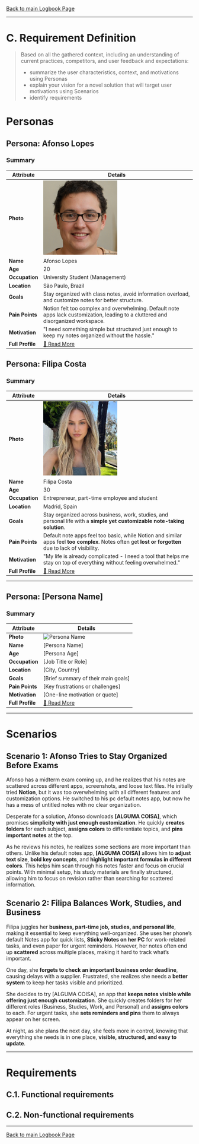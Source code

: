[Back to main Logbook Page](../hci_logbook.md)

---
# C. Requirement Definition
>	Based on all the gathered context, including an understanding of current practices, competitors, and user feedback and expectations: 
>	- summarize the user characteristics, context, and motivations using Personas
>	- explain your vision for a novel solution that will target user motivations using Scenarios
>	- identify requirements

# Personas

## Persona: Afonso Lopes  
### Summary 
| Attribute        | Details                                       |
| ---------------- | --------------------------------------------- |
| **Photo**        | <img src="personas/afonso_lopes.jpg" alt="afonso_lopes" width="200"/>  |
| **Name**         | Afonso Lopes                                |
| **Age**          | 20                                 |
| **Occupation**   | University Student (Management)                           |
| **Location**     | São Paulo, Brazil                               |
| **Goals**        | Stay organized with class notes, avoid information overload, and customize notes for better structure.|
| **Pain Points**  | Notion felt too complex and overwhelming. Default note apps lack customization, leading to a cluttered and disorganized workspace.|
| **Motivation**   | "I need something simple but structured just enough to keep my notes organized without the hassle."|
| **Full Profile** | [📄 Read More](personas/afonso_lopes.md) |

## Persona: Filipa Costa  
### Summary 
| Attribute        | Details                                       |
| ---------------- | --------------------------------------------- |
| **Photo**        | <img src="personas/filipa_costa.jpeg" alt="filipa_costa" width="200"/>  |
| **Name**         | Filipa Costa                                |
| **Age**          | 30                                 |
| **Occupation**   | Entrepreneur, part-time employee and student                         |
| **Location**     | Madrid, Spain                               |
| **Goals**        | Stay organized across business, work, studies, and personal life with a **simple yet customizable note-taking solution**. |
| **Pain Points**  | Default note apps feel too basic, while Notion and similar apps feel **too complex**. Notes often get **lost or forgotten** due to lack of visibility. |
| **Motivation** | "My life is already complicated - I need a tool that helps me stay on top of everything without feeling overwhelmed." |
| **Full Profile** | [📄 Read More](personas/filipa_costa.md) |

---
## Persona: [Persona Name] 
### Summary 
| Attribute        | Details                                       |
| ---------------- | --------------------------------------------- |
| **Photo**        | ![Persona Name](path/to/photo.jpg)            |
| **Name**         | [Persona Name]                                |
| **Age**          | [Persona Age]                                 |
| **Occupation**   | [Job Title or Role]                           |
| **Location**     | [City, Country]                               |
| **Goals**        | [Brief summary of their main goals]           |
| **Pain Points**  | [Key frustrations or challenges]              |
| **Motivation**   | [One-line motivation or quote]                |
| **Full Profile** | [📄 Read More](personas/persona2_template.md) |

---





# Scenarios


## Scenario 1: Afonso Tries to Stay Organized Before Exams

Afonso has a midterm exam coming up, and he realizes that his notes are scattered across different apps, screenshots, and loose text files. He initially tried **Notion**, but it was too overwhelming with all different features and customization options. He switched to his pc default notes app, but now he has a mess of untitled notes with no clear organization.

Desperate for a solution, Afonso downloads **[ALGUMA COISA]**, which promises **simplicity with just enough customization**. He quickly **creates folders** for each subject, **assigns colors** to differentiate topics, and **pins important notes** at the top.

As he reviews his notes, he realizes some sections are more important than others. Unlike his default notes app, **[ALGUMA COISA]** allows him to **adjust text size**, **bold key concepts**, and **highlight important formulas in different colors**. This helps him scan through his notes faster and focus on crucial points. With minimal setup, his study materials are finally structured, allowing him to focus on revision rather than searching for scattered information.

## Scenario 2: Filipa Balances Work, Studies, and Business

Filipa juggles her **business, part-time job, studies, and personal life**, making it essential to keep everything well-organized. She uses her phone’s default Notes app for quick lists, **Sticky Notes on her PC** for work-related tasks, and even paper for urgent reminders. However, her notes often end up **scattered** across multiple places, making it hard to track what’s important.

One day, she **forgets to check an important business order deadline**, causing delays with a supplier. Frustrated, she realizes she needs a **better system** to keep her tasks visible and prioritized.

She decides to try [ALGUMA COISA], an app that **keeps notes visible while offering just enough customization**. She quickly creates folders for her different roles (Business, Studies, Work, and Personal) and **assigns colors** to each. For urgent tasks, she **sets reminders and pins** them to always appear on her screen.

At night, as she plans the next day, she feels more in control, knowing that everything she needs is in one place, **visible, structured, and easy to update**.

---


# Requirements





## C.1. Functional requirements


## C.2. Non-functional requirements


---
[Back to main Logbook Page](hci_logbook.md)
